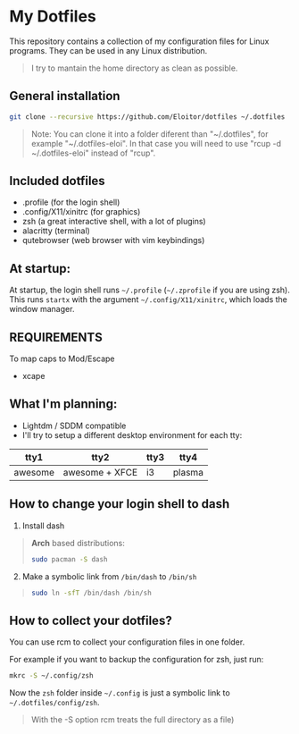 # My Dotfiles

This repository contains a collection of my configuration files for Linux programs. They can be used in any Linux distribution.

>I try to mantain the home directory as clean as possible.

## General installation

```bash
git clone --recursive https://github.com/Eloitor/dotfiles ~/.dotfiles
```

> Note: You can clone it into a folder diferent than "~/.dotfiles", for example "~/.dotfiles-eloi". In that case you will need to use "rcup -d ~/.dotfiles-eloi" instead of "rcup".

## Included dotfiles
   - .profile (for the login shell)
   - .config/X11/xinitrc (for graphics)
   - zsh (a great interactive shell, with a lot of plugins)
   - alacritty (terminal)
   - qutebrowser (web browser with vim keybindings)

## At startup:

At startup, the login shell runs `~/.profile` (`~/.zprofile` if you are using zsh). This runs `startx` with the argument `~/.config/X11/xinitrc`, which loads the window manager.

## REQUIREMENTS
To map caps to Mod/Escape
* xcape

## What I'm planning:
* Lightdm / SDDM compatible
* I'll try to setup a different desktop environment for each tty:

tty1 | tty2 | tty3 | tty4
---|--|--|--
awesome | awesome + XFCE | i3 | plasma

## How to change your login shell to dash
1. Install dash
>**Arch** based distributions:
>```bash
>sudo pacman -S dash
>```
2.  Make a symbolic link from `/bin/dash` to `/bin/sh`
> ```bash
> sudo ln -sfT /bin/dash /bin/sh
>```

## How to collect your dotfiles?

You can use rcm to collect your configuration files in one folder.

For example if you want to backup the configuration for zsh, just run:
```bash
mkrc -S ~/.config/zsh
```

Now the `zsh` folder inside `~/.config` is just a symbolic link to `~/.dotfiles/config/zsh`.

>With the -S option rcm treats the full directory as a file)
